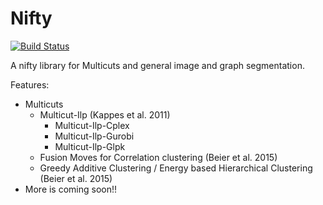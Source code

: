 Nifty
========

[![Build Status](https://travis-ci.org/DerThorsten/nifty.svg?branch=master)](https://travis-ci.org/DerThorsten/nifty)

A nifty library for Multicuts and general image and graph segmentation.

Features:
* Multicuts
    * Multicut-Ilp (Kappes et al. 2011)
        * Multicut-Ilp-Cplex
        * Multicut-Ilp-Gurobi
        * Multicut-Ilp-Glpk
    * Fusion Moves for Correlation clustering (Beier et al. 2015)
    * Greedy Additive Clustering /  Energy based Hierarchical Clustering (Beier et al. 2015)
* More is coming soon!!

